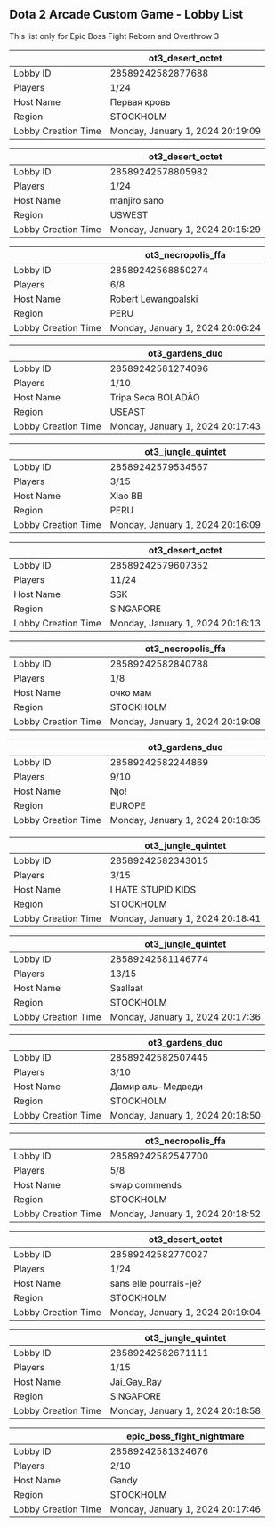## Dota 2 Arcade Custom Game - Lobby List

This list only for Epic Boss Fight Reborn and Overthrow 3

|  | ot3_desert_octet |
| ------ | ------ |
| Lobby ID | 28589242582877688 |
| Players | 1/24 |
| Host Name | Первая кровь |
| Region | STOCKHOLM |
| Lobby Creation Time | Monday, January 1, 2024 20:19:09 |


|  | ot3_desert_octet |
| ------ | ------ |
| Lobby ID | 28589242578805982 |
| Players | 1/24 |
| Host Name | manjiro sano |
| Region | USWEST |
| Lobby Creation Time | Monday, January 1, 2024 20:15:29 |


|  | ot3_necropolis_ffa |
| ------ | ------ |
| Lobby ID | 28589242568850274 |
| Players | 6/8 |
| Host Name | Robert Lewangoalski |
| Region | PERU |
| Lobby Creation Time | Monday, January 1, 2024 20:06:24 |


|  | ot3_gardens_duo |
| ------ | ------ |
| Lobby ID | 28589242581274096 |
| Players | 1/10 |
| Host Name | Tripa Seca BOLADÃO |
| Region | USEAST |
| Lobby Creation Time | Monday, January 1, 2024 20:17:43 |


|  | ot3_jungle_quintet |
| ------ | ------ |
| Lobby ID | 28589242579534567 |
| Players | 3/15 |
| Host Name | Xiao BB |
| Region | PERU |
| Lobby Creation Time | Monday, January 1, 2024 20:16:09 |


|  | ot3_desert_octet |
| ------ | ------ |
| Lobby ID | 28589242579607352 |
| Players | 11/24 |
| Host Name | SSK |
| Region | SINGAPORE |
| Lobby Creation Time | Monday, January 1, 2024 20:16:13 |


|  | ot3_necropolis_ffa |
| ------ | ------ |
| Lobby ID | 28589242582840788 |
| Players | 1/8 |
| Host Name | очко мам |
| Region | STOCKHOLM |
| Lobby Creation Time | Monday, January 1, 2024 20:19:08 |


|  | ot3_gardens_duo |
| ------ | ------ |
| Lobby ID | 28589242582244869 |
| Players | 9/10 |
| Host Name | Njo! |
| Region | EUROPE |
| Lobby Creation Time | Monday, January 1, 2024 20:18:35 |


|  | ot3_jungle_quintet |
| ------ | ------ |
| Lobby ID | 28589242582343015 |
| Players | 3/15 |
| Host Name | I HATE STUPID KIDS |
| Region | STOCKHOLM |
| Lobby Creation Time | Monday, January 1, 2024 20:18:41 |


|  | ot3_jungle_quintet |
| ------ | ------ |
| Lobby ID | 28589242581146774 |
| Players | 13/15 |
| Host Name | Saallaat |
| Region | STOCKHOLM |
| Lobby Creation Time | Monday, January 1, 2024 20:17:36 |


|  | ot3_gardens_duo |
| ------ | ------ |
| Lobby ID | 28589242582507445 |
| Players | 3/10 |
| Host Name | Дамир аль-Медведи |
| Region | STOCKHOLM |
| Lobby Creation Time | Monday, January 1, 2024 20:18:50 |


|  | ot3_necropolis_ffa |
| ------ | ------ |
| Lobby ID | 28589242582547700 |
| Players | 5/8 |
| Host Name | swap commends |
| Region | STOCKHOLM |
| Lobby Creation Time | Monday, January 1, 2024 20:18:52 |


|  | ot3_desert_octet |
| ------ | ------ |
| Lobby ID | 28589242582770027 |
| Players | 1/24 |
| Host Name | sans elle pourrais-je? |
| Region | STOCKHOLM |
| Lobby Creation Time | Monday, January 1, 2024 20:19:04 |


|  | ot3_jungle_quintet |
| ------ | ------ |
| Lobby ID | 28589242582671111 |
| Players | 1/15 |
| Host Name | Jai_Gay_Ray |
| Region | SINGAPORE |
| Lobby Creation Time | Monday, January 1, 2024 20:18:58 |


|  | epic_boss_fight_nightmare |
| ------ | ------ |
| Lobby ID | 28589242581324676 |
| Players | 2/10 |
| Host Name | Gandy |
| Region | STOCKHOLM |
| Lobby Creation Time | Monday, January 1, 2024 20:17:46 |



